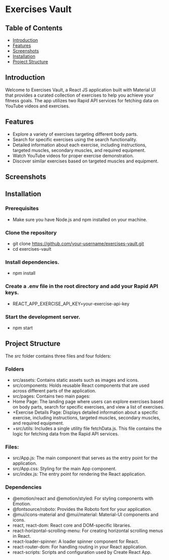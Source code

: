 
# Exercises Vault

## Table of Contents

- [Introduction](#Introduction)
- [Features](#features)
- [Screenshots](#screenshots)
- [Installation](#installation)
- [Project Structure](#project-structure)

## Introduction
Welcome to Exercises Vault, a React JS application built with Material UI that provides a curated collection of exercises to help you achieve your fitness goals. The app utilizes two Rapid API services for fetching data on YouTube videos and exercises.

## Features
- Explore a variety of exercises targeting different body parts.
- Search for specific exercises using the search functionality.
- Detailed information about each exercise, including instructions, targeted muscles, secondary muscles, and required equipment.
- Watch YouTube videos for proper exercise demonstration.
- Discover similar exercises based on targeted muscles and equipment.

## Screenshots

## Installation

### Prerequisites
- Make sure you have Node.js and npm installed on your machine.

### Clone the repository
- git clone https://github.com/your-username/exercises-vault.git
- cd exercises-vault

### Install dependencies.
- npm install

### Create a .env file in the root directory and add your Rapid API keys.
- REACT_APP_EXERCISE_API_KEY=your-exercise-api-key

### Start the development server.
- npm start

## Project Structure
The *src* folder contains three files and four folders:

### Folders
- src/assets: Contains static assets such as images and icons.
- src/components: Holds reusable React components that are used across different parts of the application.
- src/pages: Contains two main pages:
- Home Page: The landing page where users can explore exercises based on body parts, search for specific exercises, and view a list of exercises.
- +Exercise Details Page: Displays detailed information about a specific exercise, including instructions, targeted muscles, secondary muscles, and required equipment.
- +src/utils: Includes a single utility file fetchData.js. This file contains the logic for fetching data from the Rapid API services.

### Files:
- src/App.js: The main component that serves as the entry point for the application.
- src/App.css: Styling for the main App component.
- src/index.js: The entry point for rendering the React application.

### Dependencies
- @emotion/react and @emotion/styled: For styling components with Emotion.
- @fontsource/roboto: Provides the Roboto font for your application.
- @mui/icons-material and @mui/material: Material-UI components and icons.
- react, react-dom: React core and DOM-specific libraries.
- react-horizontal-scrolling-menu: For creating horizontal scrolling menus in React.
- react-loader-spinner: A loader spinner component for React.
- react-router-dom: For handling routing in your React application.
- react-scripts: Scripts and configuration used by Create React App.
